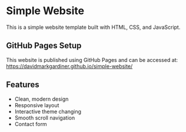 # Simple Website

This is a simple website template built with HTML, CSS, and JavaScript.

## GitHub Pages Setup

This website is published using GitHub Pages and can be accessed at: https://davidmarkgardiner.github.io/simple-website/

## Features

- Clean, modern design
- Responsive layout
- Interactive theme changing
- Smooth scroll navigation
- Contact form